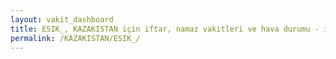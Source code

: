 ```yaml
---
layout: vakit_dashboard
title: ESIK_, KAZAKISTAN için iftar, namaz vakitleri ve hava durumu - ilçe/eyalet seç
permalink: /KAZAKISTAN/ESIK_/
---
```


<script type="text/javascript">
  var GLOBAL_COUNTRY = 'KAZAKISTAN';
  var GLOBAL_CITY = 'ESIK_';
  var GLOBAL_STATE = '';
  var lat = 72;
  var lon = 21;
</script>

